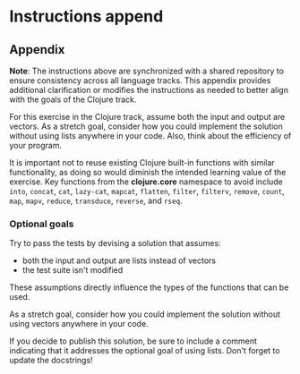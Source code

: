 # Instructions append

## Appendix

**Note**: The instructions above are synchronized with a shared repository to ensure consistency across all language tracks.
This appendix provides additional clarification or modifies the instructions as needed to better align with the goals of the Clojure track.

For this exercise in the Clojure track, assume both the input and output are vectors.
As a stretch goal, consider how you could implement the solution without using lists anywhere in your code.
Also, think about the efficiency of your program.

It is important not to reuse existing Clojure built-in functions with similar functionality, as doing so would diminish the intended learning value of the exercise.
Key functions from the **clojure.core** namespace to avoid include `into`, `concat`, `cat`, `lazy-cat`, `mapcat`, `flatten`, `filter`, `filterv`, `remove`, `count`, `map`, `mapv`, `reduce`, `transduce`, `reverse`, and `rseq`.

### Optional goals

Try to pass the tests by devising a solution that assumes:

- both the input and output are lists instead of vectors
- the test suite isn't modified

These assumptions directly influence the types of the functions that can be used.

As a stretch goal, consider how you could implement the solution without using vectors anywhere in your code.

If you decide to publish this solution, be sure to include a comment indicating that it addresses the optional goal of using lists.
Don't forget to update the docstrings!
